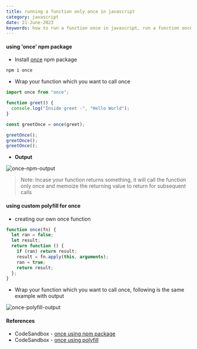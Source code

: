 ```yaml
---
title: running a function only once in javascript
category: javascript
date: 21-June-2023
keywords: how to run a function once in javascript, run a function once js
---
```


#### using 'once' npm package

- Install <a href='http://npm.im/once' target='_blank'>once</a> npm package

```bash
npm i once
```

- Wrap your function which you want to call once

```js
import once from "once";

function greet() {
  console.log("Inside greet -", "Hello World");
}

const greetOnce = once(greet);

greetOnce();
greetOnce();
greetOnce();
```

- **Output**

<img class='dev-tip-img mw-full' src='https://github.com/akulsr0/website/assets/43666833/b5dab73b-4a9c-4c5b-bebc-9a493a777467' alt='once-npm-output'>

> Note: Incase your function returns something, it will call the function only once and memoize the returning value to return for subsequent calls

#### using custom polyfill for once

- creating our own once function

```js
function once(fn) {
  let ran = false;
  let result;
  return function () {
    if (ran) return result;
    result = fn.apply(this, arguments);
    ran = true;
    return result;
  };
}
```

- Wrap your function which you want to call once, following is the same example with output

<img class='dev-tip-img mw-full' src='https://github.com/akulsr0/website/assets/43666833/fca09a42-3ebe-4b12-88af-ae34290e4278' alt='once-polyfill-output'>

<br />

#### References

- CodeSandbox - <a href='https://codesandbox.io/s/heuristic-pine-khd3j4?file=/src/index.js' target='_blank'>once using npm package</a>
- CodeSandbox - <a href='https://codesandbox.io/s/frosty-resonance-ds4lmc?file=/src/index.js' target='_blank'>once using polyfill</a>

